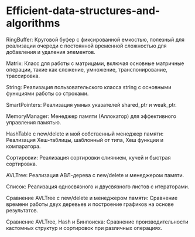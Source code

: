 # Efficient-data-structures-and-algorithms

RingBuffer: Круговой буфер с фиксированной емкостью, полезный для реализации очереди с постоянной временной сложностью для добавления и удаления элементов.

Matrix: Класс для работы с матрицами, включая основные матричные операции, такие как сложение, умножение, транспонирование, трассировка.

String: Реализация пользовательского класса string с основными функциями работы со строками.

SmartPointers: Реализация умных указателей shared_ptr и weak_ptr.

MemoryManager: Менеджер памяти (Аллокатор) для эффективного управления памятью.

HashTable с new/delete и мой собственный менеджер памяти: Реализация Хеш-таблицы, шаблонный от типа, Хеш функции и компаратора.

Сортировки: Реализация сортировки слиянием, кучей и быстрая сортировка.

AVLTree: Реализация АВЛ-дерева с new/delete и менеджером памяти.

Список: Реализация односвязного и двусвязного листов с итераторами.

Сравнение AVLTree с new/delete и менеджером памяти: Сравнение времени работы двух деревьев и построение графиков на основе результатов. 

Сравнение AVLTree, Hash и Бинпоиска:  Сравнение производительности кастомных структур и сортировок при различных операциях.
